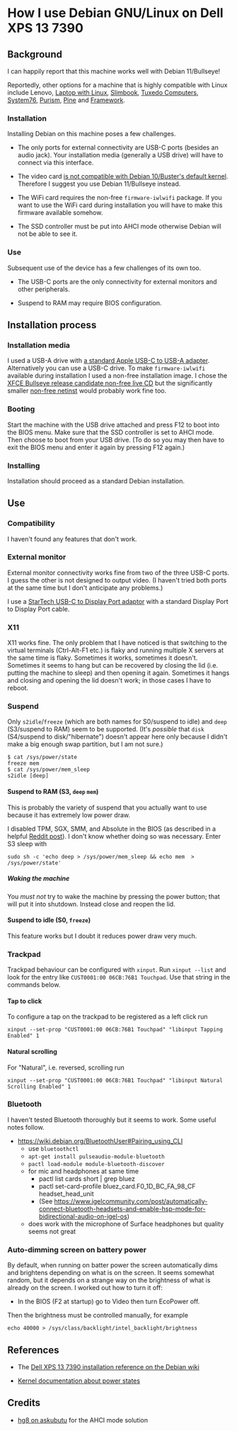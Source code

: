 # How I use Debian GNU/Linux on Dell XPS 13 7390

## Background

I can happily report that this machine works well with Debian
11/Bullseye!

Reportedly, other options for a machine that is highly compatible with
Linux include Lenovo, [Laptop with
Linux](https://laptopwithlinux.com/),
[Slimbook](https://slimbook.es/en/), [Tuxedo
Computers](https://www.tuxedocomputers.com/index.php),
[System76](https://system76.com/), [Purism](https://shop.puri.sm/),
[Pine](https://pine64.com/) and [Framework](https://frame.work/).

### Installation

Installing Debian on this machine poses a few challenges.

* The only ports for external connectivity are USB-C ports (besides an
audio jack).  Your installation media (generally a USB drive) will
have to connect via this interface.

* The video card [is not compatible with Debian 10/Buster's default
  kernel](https://wiki.debian.org/InstallingDebianOn/Dell/Dell%20XPS%2013%207390).
  Therefore I suggest you use Debian 11/Bullseye instead.

* The WiFi card requires the non-free `firmware-iwlwifi` package.
  If you want to use the WiFi card during installation you will have
  to make this firmware available somehow.

* The SSD controller must be put into AHCI mode otherwise Debian will
  not be able to see it.

### Use

Subsequent use of the device has a few challenges of its own too.

* The USB-C ports are the only connectivity for external monitors and
  other peripherals.

* Suspend to RAM may require BIOS configuration.

## Installation process

### Installation media

I used a USB-A drive with [a standard Apple USB-C to USB-A
adapter](https://www.apple.com/uk/shop/product/MJ1M2ZM/A/usb-c-to-usb-adapter). Alternatively
you can use a USB-C drive.  To make `firmware-iwlwifi` available
during installation I used a non-free installation image.  I chose the
[XFCE Bullseye release candidate non-free live
CD](https://cdimage.debian.org/cdimage/unofficial/non-free/cd-including-firmware/bullseye_di_rc3-live+nonfree/amd64/iso-hybrid/)
but the significantly smaller [non-free
netinst](https://cdimage.debian.org/cdimage/unofficial/non-free/cd-including-firmware/bullseye_di_rc3+nonfree/amd64/iso-cd/)
would probably work fine too.

### Booting

Start the machine with the USB drive attached and press F12 to boot
into the BIOS menu.  Make sure that the SSD controller is set to AHCI
mode.  Then choose to boot from your USB drive.  (To do
so you may then have to exit the BIOS menu and enter it again by
pressing F12 again.)

### Installing

Installation should proceed as a standard Debian installation.

## Use

### Compatibility

I haven't found any features that don't work.

### External monitor

External monitor connectivity works fine from two of the three USB-C
ports.  I guess the other is not designed to output video.  (I haven't
tried both ports at the same time but I don't anticipate any
problems.)

I use a [StarTech USB-C to Display Port
adaptor](https://www.startech.com/en-gb/audio-video-products/cdp2dp)
with a standard Display Port to Display Port cable.

### X11

X11 works fine.  The only problem that I have noticed is that
switching to the virtual terminals (Ctrl-Alt-F1 etc.) is flaky and
running multiple X servers at the same time is flaky.  Sometimes it
works, sometimes it doesn't.  Sometimes it seems to hang but can be
recovered by closing the lid (i.e. putting the machine to sleep) and
then opening it again.  Sometimes it hangs and closing and opening the
lid doesn't work; in those cases I have to reboot.

### Suspend

Only `s2idle`/`freeze` (which are both names for S0/suspend to idle)
and `deep` (S3/suspend to RAM) seem to be supported.  (It's *possible*
that `disk` (S4/suspend to disk/"hibernate") doesn't appear here only
because I didn't make a big enough swap partition, but I am not sure.)

```
$ cat /sys/power/state
freeze mem
$ cat /sys/power/mem_sleep
s2idle [deep]
```

#### Suspend to RAM (S3, `deep` `mem`)

This is probably the variety of suspend that you actually want to
use because it has extremely low power draw.

I disabled TPM, SGX, SMM, and Absolute in the BIOS (as described
in a helpful [Reddit
post](https://www.reddit.com/r/Dell/comments/hla8yk/how_to_enable_s3_deep_sleep_on_xps_17_9700_in/)).
I don't know whether doing so was necessary.  Enter S3 sleep with

```
sudo sh -c 'echo deep > /sys/power/mem_sleep && echo mem  > /sys/power/state'
```

##### Waking the machine

You *must not* try to wake the machine by pressing the power button;
that will put it into shutdown.  Instead close and reopen the lid.

#### Suspend to idle (S0, `freeze`)

This feature works but I doubt it reduces power draw very much.

### Trackpad

Trackpad behaviour can be configured with `xinput`.  Run `xinput
--list` and look for the entry like `CUST0001:00 06CB:76B1 Touchpad`.
Use that string in the commands below.

#### Tap to click

To configure a tap on the trackpad to be registered as a left click
run

```
xinput --set-prop "CUST0001:00 06CB:76B1 Touchpad" "libinput Tapping Enabled" 1
```

#### Natural scrolling

For "Natural", i.e. reversed, scrolling run

```
xinput --set-prop "CUST0001:00 06CB:76B1 Touchpad" "libinput Natural Scrolling Enabled" 1
```

### Bluetooth

I haven't tested Bluetooth thoroughly but it seems to work.  Some useful notes follow.

* <https://wiki.debian.org/BluetoothUser#Pairing_using_CLI>
   * use `bluetoothctl`
   * `apt-get install pulseaudio-module-bluetooth`
   * `pactl load-module module-bluetooth-discover`
   * for mic and headphones at same time
       * pactl list cards short | grep bluez
       * pactl set-card-profile bluez_card.F0_1D_BC_FA_98_CF headset_head_unit
       * (See <https://www.igelcommunity.com/post/automatically-connect-bluetooth-headsets-and-enable-hsp-mode-for-bidirectional-audio-on-igel-os>)
   * does work with the microphone of Surface headphones but
     quality seems not great

### Auto-dimming screen on battery power

By default, when running on batter power the screen automatically dims
and brightens depending on what is on the screen.  It seems somewhat
random, but it depends on a strange way on the brightness of what is
already on the screen.  I worked out how to turn it off:

* In the BIOS (F2 at startup) go to Video then turn EcoPower off.

Then the brightness must be controlled manually, for example

```
echo 40000 > /sys/class/backlight/intel_backlight/brightness
```

## References

* The [Dell XPS 13 7390 installation reference on the Debian
wiki](https://wiki.debian.org/InstallingDebianOn/Dell/Dell%20XPS%2013%207390)

* [Kernel documentation about power
states](https://www.kernel.org/doc/Documentation/power/states.txt)

## Credits

* [hg8 on
askubutu](https://askubuntu.com/questions/696413/ubuntu-installer-cant-find-any-disk-on-dell-xps-13-9350/696414#696414)
for the AHCI mode solution
